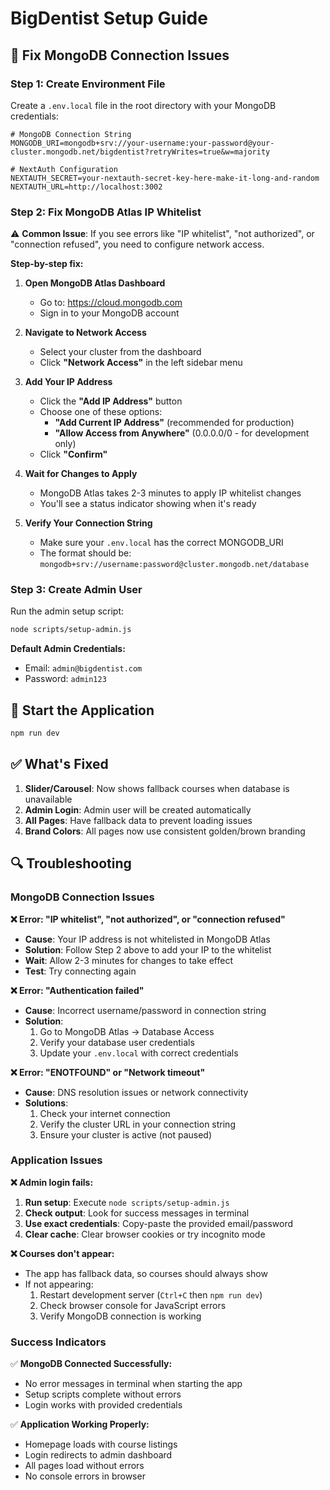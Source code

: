 # BigDentist Setup Guide

## 🔧 **Fix MongoDB Connection Issues**

### **Step 1: Create Environment File**
Create a `.env.local` file in the root directory with your MongoDB credentials:

```env
# MongoDB Connection String
MONGODB_URI=mongodb+srv://your-username:your-password@your-cluster.mongodb.net/bigdentist?retryWrites=true&w=majority

# NextAuth Configuration
NEXTAUTH_SECRET=your-nextauth-secret-key-here-make-it-long-and-random
NEXTAUTH_URL=http://localhost:3002
```

### **Step 2: Fix MongoDB Atlas IP Whitelist**

⚠️ **Common Issue**: If you see errors like "IP whitelist", "not authorized", or "connection refused", you need to configure network access.

**Step-by-step fix:**

1. **Open MongoDB Atlas Dashboard**
   - Go to: https://cloud.mongodb.com
   - Sign in to your MongoDB account

2. **Navigate to Network Access**
   - Select your cluster from the dashboard
   - Click **"Network Access"** in the left sidebar menu

3. **Add Your IP Address**
   - Click the **"Add IP Address"** button
   - Choose one of these options:
     - **"Add Current IP Address"** (recommended for production)
     - **"Allow Access from Anywhere"** (0.0.0.0/0 - for development only)
   - Click **"Confirm"**

4. **Wait for Changes to Apply**
   - MongoDB Atlas takes 2-3 minutes to apply IP whitelist changes
   - You'll see a status indicator showing when it's ready

5. **Verify Your Connection String**
   - Make sure your `.env.local` has the correct MONGODB_URI
   - The format should be: `mongodb+srv://username:password@cluster.mongodb.net/database`

### **Step 3: Create Admin User**
Run the admin setup script:

```bash
node scripts/setup-admin.js
```

**Default Admin Credentials:**
- Email: `admin@bigdentist.com`
- Password: `admin123`

## 🚀 **Start the Application**

```bash
npm run dev
```

## ✅ **What's Fixed**

1. **Slider/Carousel**: Now shows fallback courses when database is unavailable
2. **Admin Login**: Admin user will be created automatically
3. **All Pages**: Have fallback data to prevent loading issues
4. **Brand Colors**: All pages now use consistent golden/brown branding

## 🔍 **Troubleshooting**

### **MongoDB Connection Issues**

**❌ Error: "IP whitelist", "not authorized", or "connection refused"**
- **Cause**: Your IP address is not whitelisted in MongoDB Atlas
- **Solution**: Follow Step 2 above to add your IP to the whitelist
- **Wait**: Allow 2-3 minutes for changes to take effect
- **Test**: Try connecting again

**❌ Error: "Authentication failed"**
- **Cause**: Incorrect username/password in connection string
- **Solution**: 
  1. Go to MongoDB Atlas → Database Access
  2. Verify your database user credentials
  3. Update your `.env.local` with correct credentials

**❌ Error: "ENOTFOUND" or "Network timeout"**
- **Cause**: DNS resolution issues or network connectivity
- **Solutions**:
  1. Check your internet connection
  2. Verify the cluster URL in your connection string
  3. Ensure your cluster is active (not paused)

### **Application Issues**

**❌ Admin login fails:**
1. **Run setup**: Execute `node scripts/setup-admin.js`
2. **Check output**: Look for success messages in terminal
3. **Use exact credentials**: Copy-paste the provided email/password
4. **Clear cache**: Clear browser cookies or try incognito mode

**❌ Courses don't appear:**
- The app has fallback data, so courses should always show
- If not appearing:
  1. Restart development server (`Ctrl+C` then `npm run dev`)
  2. Check browser console for JavaScript errors
  3. Verify MongoDB connection is working

### **Success Indicators**

✅ **MongoDB Connected Successfully:**
- No error messages in terminal when starting the app
- Setup scripts complete without errors
- Login works with provided credentials

✅ **Application Working Properly:**
- Homepage loads with course listings
- Login redirects to admin dashboard
- All pages load without errors
- No console errors in browser 
